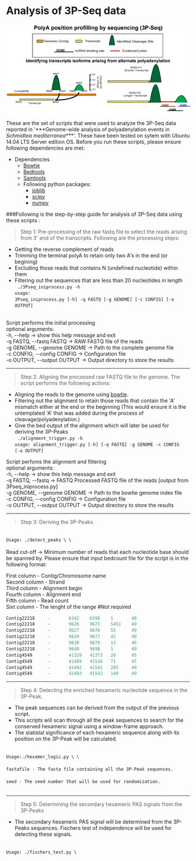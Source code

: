 # Analysis of 3P-Seq data

<p align="center">
<img src="https://github.com/VairavanL/3PSeq_analysis/blob/master/3P_Header.gif"/>
</p>
These are the set of scripts that were used to analyze the 3P-Seq data reported in '***Genome-wide analysis of polyadenylation events in <i>Schmidtea mediterranea</i>***'. These have been tested on sytem with Ubuntu 14.04 LTS Server edition OS. Before you run these scripts, please ensure following dependencies are met:

* Dependencies
  * <a href="http://bowtie-bio.sourceforge.net/index.shtml" target="_blank">Bowtie</a>
  * <a href="http://bedtools.readthedocs.org/en/latest/" target="_blank">Bedtools</a>
  * <a href="http://samtools.sourceforge.net/">Samtools</a>
  * Following python packages:
    * <a href="https://pypi.python.org/pypi/joblib">joblib</a>
    * <a href="http://www.scipy.org/">scipy</a>
    * <a href="http://www.numpy.org/">numpy</a>

###Following is the step-by-step guide for analysis of 3P-Seq data using these scripts :
> Step 1: Pre-processing of the raw fastq file to select the reads arising from 3' end of the transcripts. Following are the processing steps:<br/>
  * Getting the reverse complement of reads
  * Trimming the terminal polyA to retain only two A's in the end (or begining)
  * Excluding those reads that contains N (undefined nucleotide) within them
  * Filtering out the sequences that are less than 20 nucleotides in length <br/>
<code> ./3Pseq_iniprocess.py -h </code><br/>
<code>usage: 3Pseq_iniprocess.py [-h] -q FASTQ [-g GENOME] [-c CONFIG] [-o OUTPUT] </code><br/>

Script performs the initial processing <br/>
optional arguments: <br/>
-h, --help -> show this help message and exit <br/>
-q FASTQ, --fastq FASTQ ->  RAW FASTQ file of the reads <br/>
-g GENOME, --genome GENOME -> Path to the complete genome file <br/>
-c CONFIG, --config CONFIG -> Configuration file <br/>
-o OUTPUT, --output OUTPUT -> Output directory to store the results <br/>

- - - -

> Step 2: Aligning the processed raw FASTQ file to the genome. The script performs the following actions:
  * Aligning the reads to the genome using <a href="http://bowtie-bio.sourceforge.net/index.shtml" target="_blank">bowtie</a>.</br>
  * Filtering out the alignment to retain those reads that contain the 'A' mismatch either at the end or the beginning (This would ensure it is the untemplated 'A' that was added during the process of cleavage/polyadenylation.)<br/>
  * Give the bed output of the alignment which will later be used for deriving the 3P-Peaks <br/>
<code> ./alignment_trigger.py -h</code><br/>
<code>usage: alignment_trigger.py [-h] [-q FASTQ] -g GENOME -c CONFIG [-o OUTPUT]</code><br/>

Script perfoms the alignment and filtering <br/>
optional arguments: <br/>
-h, --help -> show this help message and exit <br/>
-q FASTQ, --fastq  -> FASTQ Processed FASTQ file of the reads [output from 3Pseq_iniprocess.py] </br>
-g GENOME, --genome GENOME -> Path to the bowtie genome index file </br>
-c CONFIG, --config CONFIG -> Configuration file </br>
-o OUTPUT, --output OUTPUT -> Output directory to store the results </br>

- - - -

> Step 3: Deriving the 3P-Peaks.<br/>
<code>
Usage: ./detect_peaks \<bedcount_file\> \<readcut-off\>
</code><br/>
Read cut-off -> Minimum number of reads that each nucleotide base should be spanned by.
Please ensure that input bedcount file for the script is in the following format:

First column - Contig/Chromosome name <br/>
Second column - Strand <br/>
Third column - Alignment begin <br/>
Fourth column - Alignment end <br/>
Fifth column - Read count <br/>
Sixt column - The lenght of the range #Not required <br/>

```javascript
Contig22218     -       6342    6390    1       48
Contig22218     -       9626    9675    5451    49
Contig22218     -       9627    9676    55      49
Contig22218     -       9629    9677    42      48
Contig22218     -       9630    9676    13      46
Contig22218     -       9649    9698    1       49
Contig4549      -       41328   41373   20      45
Contig4549      -       41489   41536   71      47
Contig4549      -       41492   41541   205     49
Contig4549      -       41493   41542   140     49
```
- - - -
> Step 4: Detecting the enriched hexameric nucleotide sequence in the 3P-Peak.<br/>
  * The peak sequences can be derived from the output of the previous script. <br/>
  * This scripts will scan through all the peak sequences to search for the conserved hexameric signal using a window-frame approach.<br/>
  * The statistal significance of each hexameric sequence along with its position on the 3P-Peak will be calculated.
<code>
Usage:./hexamer_logic.py \<fastafile\> \<seed\> <br/>
fastafile - The fasta file containing all the 3P-Peak sequences.<br/>
seed - The seed number that will be used for randomization.<br/>
</code>

- - - -

> Step 5: Determining the secondary hexameric PAS signals from the 3P-Peaks <br/>
  * The secondary hexameric PAS signal will be determined from the 3P-Peaks sequences. Fischers test of independence will be used for detecting these signals.<br>
<code>
Usage: ./fischers_test.py \<peak_fasta_file\>  
</code>


